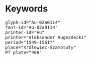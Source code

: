 # Keywords
<pre>
glyph-id="Au-02a0114"
font-id="Au-02a0114"
printer-id="Au"
printer="Aleksander Augezdecki"
period="1549–1561?"
place="Królewiec-Szamotuły"
PT plate="406"
</pre>
